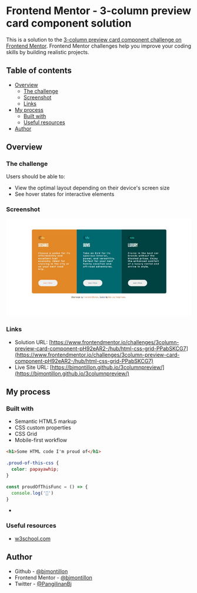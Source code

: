 # Frontend Mentor - 3-column preview card component solution

This is a solution to the [3-column preview card component challenge on Frontend Mentor](https://www.frontendmentor.io/challenges/3column-preview-card-component-pH92eAR2-). Frontend Mentor challenges help you improve your coding skills by building realistic projects. 

## Table of contents

- [Overview](#overview)
  - [The challenge](#the-challenge)
  - [Screenshot](#screenshot)
  - [Links](#links)
- [My process](#my-process)
  - [Built with](#built-with)
  - [Useful resources](#useful-resources)
- [Author](#author)




## Overview

### The challenge

Users should be able to:

- View the optimal layout depending on their device's screen size
- See hover states for interactive elements

### Screenshot

![](./design/previewcard.jpg)


### Links

- Solution URL: [https://www.frontendmentor.io/challenges/3column-preview-card-component-pH92eAR2-/hub/html-css-grid-PPabSKCG7](https://www.frontendmentor.io/challenges/3column-preview-card-component-pH92eAR2-/hub/html-css-grid-PPabSKCG7)
- Live Site URL: [https://bjmontillon.github.io/3columnpreview/](https://bjmontillon.github.io/3columnpreview/)

## My process

### Built with

- Semantic HTML5 markup
- CSS custom properties
- CSS Grid
- Mobile-first workflow


```html
<h1>Some HTML code I'm proud of</h1>
```
```css
.proud-of-this-css {
  color: papayawhip;
}
```
```js
const proudOfThisFunc = () => {
  console.log('🎉')
}
```
*


### Useful resources

- [w3school.com](https://www.w3school.com)


## Author

- Github - [@bjmontillon](https://wgithub.com/bjmontillon)
- Frontend Mentor - [@bjmontillon](https://www.frontendmentor.io/profile/@bjmontillon)
- Twitter - [@PangilinanBj](https://www.twitter.com/pangilinanbj)


